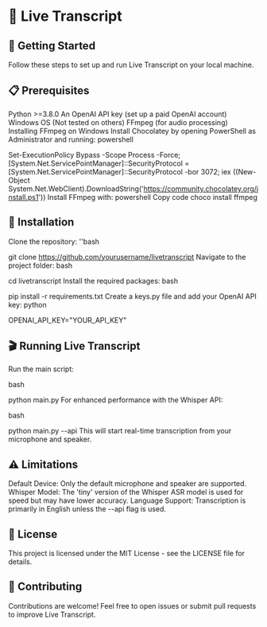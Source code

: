# 🌟 Live Transcript

## 🚀 Getting Started
Follow these steps to set up and run Live Transcript on your local machine.

## 📋 Prerequisites
Python >=3.8.0
An OpenAI API key (set up a paid OpenAI account)
Windows OS (Not tested on others)
FFmpeg (for audio processing)
Installing FFmpeg on Windows
Install Chocolatey by opening PowerShell as Administrator and running:
powershell

Set-ExecutionPolicy Bypass -Scope Process -Force; [System.Net.ServicePointManager]::SecurityProtocol = [System.Net.ServicePointManager]::SecurityProtocol -bor 3072; iex ((New-Object System.Net.WebClient).DownloadString('https://community.chocolatey.org/install.ps1'))
Install FFmpeg with:
powershell
Copy code
choco install ffmpeg
## 🔧 Installation
Clone the repository:
''bash

git clone https://github.com/yourusername/livetranscript
Navigate to the project folder:
bash

cd livetranscript
Install the required packages:
bash

pip install -r requirements.txt
Create a keys.py file and add your OpenAI API key:
python

OPENAI_API_KEY="YOUR_API_KEY"
## 🎬 Running Live Transcript
Run the main script:

bash

python main.py
For enhanced performance with the Whisper API:

bash

python main.py --api
This will start real-time transcription from your microphone and speaker.

## ⚠️ Limitations
Default Device: Only the default microphone and speaker are supported.
Whisper Model: The 'tiny' version of the Whisper ASR model is used for speed but may have lower accuracy.
Language Support: Transcription is primarily in English unless the --api flag is used.
## 📖 License
This project is licensed under the MIT License - see the LICENSE file for details.

## 🤝 Contributing
Contributions are welcome! Feel free to open issues or submit pull requests to improve Live Transcript.

